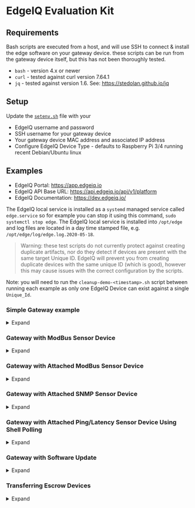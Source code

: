 # EdgeIQ Evaluation Kit

## Requirements


Bash scripts are executed from a host, and will use SSH to connect & install the edge software on your gateway device. these scripts can be run from the gateway device itself, but this has not been thoroughly tested.

* `bash` - version 4.x or newer
* `curl` - tested against curl version 7.64.1
* `jq` - tested against version 1.6. See: <https://stedolan.github.io/jq>


## Setup

Update the [`setenv.sh`](setenv.sh) file with your

* EdgeIQ username and password
* SSH username for your gateway device
* Your gateway device MAC address and associated IP address
* Configure EdgeIQ Device Type - defaults to Raspberry Pi 3/4 running recent Debian/Ubuntu linux

## Examples

* EdgeIQ Portal: <https://app.edgeiq.io>
* EdgeIQ API Base URL: <https://api.edgeiq.io/api/v1/platform>
* EdgeIQ Documentation: <https://dev.edgeiq.io/>

The EdgeIQ local service is installed as a `systemd` managed service called `edge.service` so for example you can stop it using this command, `sudo systemctl stop edge`. The EdgeIQ local service is installed into `/opt/edge` and log files are located in a day time stamped file, e.g. `/opt/edge/log/edge.log.2020-05-18`.

> Warning: these test scripts do not currently protect against creating duplicate artifacts, nor do they detect if devices are present with the same target Unique ID. EdgeIQ will prevent you from creating duplicate devices with the same unique ID (which is good), however this may cause issues with the correct configuration by the scripts.

Note: you will need to run the `cleanup-demo-<timestamp>.sh` script between running each example as only one EdgeIQ Device can exist against a single `Unique_Id`.

### Simple Gateway example
<details>
<summary>Expand</summary>
In `simple_gateway` subdirectory, run the following commands.

1. Run [`create_edgeiq_configuration.sh`](simple_gateway/create_edgeiq_configuration.sh). This will configure an EdgeIQ Device that can be used to remotely manage your gateway
2. Run [`gateway_provision.sh`](simple_gateway/gateway_provision.sh). This will install the EdgeIQ SmartEdge software onto the gateway and associate it with the EdgeIQ Device configured in the previous step.

The `create_edgeiq_configuration.sh` script will create a `cleanup-demo-<timestamp>.sh` file that contains API commands to delete EdgeIQ artifacts created by the create script. The cleanup scripts will delete themselves upon successful completion.

There is a helper script [`query_entities.sh`](simple_gateway/query_entities.sh) that provides examples of various ways to query artifacts from EdgeIQ.
</details>

### Gateway with ModBus Sensor Device
<details>
<summary>Expand</summary>
This example shows how EdgeIQ can be configured to manage an edge gateway device with a connected Modbus sensor. The sensor data will be forwarded to an HTTP listener. The [`httpprint.py`](gateway_with_modbus_sensor/instance_files/httpprint.py) is an example of such a listener that will print out all HTTP messages that it receives.

Notes:

* These scripts were tested against the free [diagslave](https://www.modbusdriver.com/diagslave.html) Modbus simulator, e.g. `diagslave -m tcp`.
* To use the included [`httpprint.py`](gateway_with_modbus_sensor/instance_files/httpprint.py), you need to have a recent version of Python 3 installed. e.g. `python3 httpprint.py`
* To see the `httpprint.py` output, run on the gateway device, e.g. Raspberry Pi, the following command `journalctl -f -all -u httpprint`.

In `gateway_with_modbus_sensor` subdirectory, run the following commands.

1. Run [`create_edgeiq_configuration.sh`](gateway_with_modbus_sensor/create_edgeiq_configuration.sh). This will configure an EdgeIQ Device that can be used to remotely manage your gateway
2. Run [`gateway_provision.sh`](gateway_with_modbus_sensor/gateway_provision.sh). This will install the EdgeIQ SmartEdge software onto the gateway and associate it with the EdgeIQ Device configured in the previous step.

The `create_edgeiq_configuration.sh` script will create a `cleanup-demo-<timestamp>.sh` file that contains API commands to delete EdgeIQ artifacts created by the create script. The cleanup scripts will delete themselves upon successful completion.

There are some helper scripts:

* [`query_entities.sh`](gateway_with_modbus_sensor/query_entities.sh) provides examples of querying EdgeIQ for specific devices based on `unique_id` and that have a `demo` tag. More details on Query parameters [here](https://dev.edgeiq.io/docs/api-overrview#query-string-operators)
* [`diagslave_install.sh`](gateway_with_modbus_sensor/instance_files/diagslave_install.sh) is an example of how to install diagslave Modbus simulator as a systemd service. Must be run as root, e.g., `sudo ./diagslave_install.sh`. You can then use `journalctl -f --all -u diagslave` to follow logs. Note the `--all` options overcomes the `[xxB blob data]` by converting the binary output from diagslave.

The Modbus sensor/simulator and the HTTP Listener should be running **BEFORE** running these scripts.
</details>

### Gateway with Attached ModBus Sensor Device
<details>
<summary>Expand</summary>
This example shows how EdgeIQ can be configured to manage an edge gateway device with a connected Modbus sensor. The ModBus sensor is modeled as an attached device to the Gateway device. Otherwise this example is identical to Gateway with ModBus Sensor example. The sensor data will be forwarded to an HTTP listener. The [`httpprint.py`](gateway_with_attached_sensor/instance_files/httpprint.py) is an example of such a listener that will print out all HTTP messages that it receives.

Notes:

* These scripts were tested against the free [diagslave](https://www.modbusdriver.com/diagslave.html) Modbus simulator, e.g. `diagslave -m tcp`.
* To use the included [`httpprint.py`](gateway_with_attached_sensor/instance_files/httpprint.py), you need to have a recent version of Python 3 installed. e.g. `python3 httpprint.py`
* To see the `httpprint.py` output, run on the gateway device, e.g. Raspberry Pi, the following command `journalctl -f -all -u httpprint`.

In `gateway_with_attached_sensor` subdirectory, run the following commands.

1. Run [`create_edgeiq_configuration.sh`](gateway_with_attached_sensor/create_edgeiq_configuration.sh). This will configure an EdgeIQ Device that can be used to remotely manage your gateway
2. Run [`gateway_provision.sh`](gateway_with_attached_sensor/gateway_provision.sh). This will install the EdgeIQ SmartEdge software onto the gateway and associate it with the EdgeIQ Device configured in the previous step.

The `create_edgeiq_configuration.sh` script will create a `cleanup-demo-<timestamp>.sh` file that contains API commands to delete EdgeIQ artifacts created by the create script. The cleanup scripts will delete themselves upon successful completion.

There are some helper scripts:


* [`query_entities.sh`](gateway_with_attached_sensor/query_entities.sh) provides examples of querying EdgeIQ for specific devices based on `unique_id` and that have a `demo` tag. More details on Query parameters [here](https://dev.edgeiq.io/docs/api-overrview#query-string-operators)
* [`diagslave_install.sh`](gateway_with_attached_sensor/diagslave_install.sh) is an example of how to install diagslave Modbus simulator as a systemd service. Must be run as root, e.g., `sudo ./diagslave_install.sh`. You can then use `journalctl -f --all -u diagslave` to follow logs. Note the `--all` options overcomes the `[xxB blob data]` by converting the binary output from diagslave.

The Modbus sensor/simulator and the HTTP Listener should be running **BEFORE** running these scripts.
</details>

### Gateway with Attached SNMP Sensor Device
<details>
<summary>Expand</summary>
This example shows how EdgeIQ can be configured to manage an edge gateway device with a connected SNMP sensor. The SNMP sensor is modeled as an attached device to the Gateway device. The sensor data will be forwarded to an HTTP listener. The [`httpprint.py`](gateway_with_attached_sensor_snmp/instance_files/httpprint.py) is an example of such a listener that will print out all HTTP messages that it receives.



Notes:

* These scripts were tested against the Raspberry Ri Raspian (Raspberry Pi OS) running a gateway local `snmpd` installed by [`gateway_provision.sh`](gateway_with_attached_sensor_snmp/gateway_provision.sh)
* To use the included [`httpprint.py`](gateway_with_attached_sensor_snmp/instance_files/httpprint.py), you need to have a recent version of Python 3 installed. e.g. `python3 httpprint.py`
* To see the `httpprint.py` output, run on the gateway device, e.g. Raspberry Pi, the following command `journalctl -f -all -u httpprint`.

In `gateway_with_attached_sensor_snmp` subdirectory, run the following commands.

1. Run [`create_edgeiq_configuration.sh`](gateway_with_attached_sensor_snmp/create_edgeiq_configuration.sh). This will configure an EdgeIQ Device that can be used to remotely manage your gateway
2. Run [`gateway_provision.sh`](gateway_with_attached_sensor_snmp/gateway_provision.sh). This will install the EdgeIQ SmartEdge software onto the gateway and associate it with the EdgeIQ Device configured in the previous step.

The `create_edgeiq_configuration.sh` script will create a `cleanup-demo-<timestamp>.sh` file that contains API commands to delete EdgeIQ artifacts created by the create script. The cleanup scripts will delete themselves upon successful completion.

There are some helper scripts:

* [`query_entities.sh`](gateway_with_attached_sensor_snmp/query_entities.sh) provides examples of querying EdgeIQ for specific devices based on `unique_id` and that have a `demo` tag. More details on Query parameters [here](https://dev.edgeiq.io/docs/api-overrview#query-string-operators)

</details>

### Gateway with Attached Ping/Latency Sensor Device Using Shell Polling
<details>
<summary>Expand</summary>
This example shows how EdgeIQ can be configured to manage an edge gateway device with a connected latency sensor (i.e. ping a downstream device from the gateway). The latency sensor is modeled as an attached device to the Gateway device, with an attached Ingestor that performs the shell polling.


1. Run [`create_edgeiq_configuration.sh`](gateway_with_attached_sensor_ping/create_edgeiq_configuration.sh). This will configure an EdgeIQ Device for Gateway and Sensor, Device Types for each, Ingestor, Translator, and Policies that can be used to remotely manage your gateway and endpoint devices.
2. Run [`gateway_provision.sh`](gateway_with_attached_sensor_ping/gateway_provision.sh). This will install the EdgeIQ SmartEdge software onto the gateway and associate it with the EdgeIQ Device configured in the previous step.

The `create_edgeiq_configuration.sh` script will create a `cleanup-demo-<timestamp>.sh` file that contains API commands to delete EdgeIQ artifacts created by the create script. The cleanup scripts will delete themselves upon successful completion.
</details>

### Gateway with Software Update
<details>
<summary>Expand</summary>
This example shows how to create and send a Software Update command in the EdgeIQ platform.


1. Run [`create_edgeiq_configuration.sh`](gateway_with_attached_sensor_ping/create_edgeiq_configuration.sh). This will configure an EdgeIQ Device for Gateway and Sensor, Device Types for each, Ingestor, Translator, and Policies that can be used to remotely manage your gateway and endpoint devices.
2. Run [`gateway_provision.sh`](gateway_with_attached_sensor_ping/gateway_provision.sh). This will install the EdgeIQ SmartEdge software onto the gateway and associate it with the EdgeIQ Device configured in the previous step.

The `create_edgeiq_configuration.sh` script will create a `cleanup-demo-<timestamp>.sh` file that contains API commands to delete EdgeIQ artifacts created by the create script. The cleanup scripts will delete themselves upon successful completion.
</details>

### Transferring Escrow Devices

<details>

<summary>Expand</summary>

This example walks through the process to onboard and transfer an Escrow Device. See [documentation](https://dev.edgeiq.io/docs/escrow-devices-and-transfers) for workflow details. In this example, 3 accounts are involved: your main account ("MAIN") and two subaccounts ("MFG" and "CUS").


Steps involved:
1. Run [`step1_gateway_provision.sh`](gateway_with_attached_sensor_ping/create_edgeiq_configuration.sh). This will:
- MAIN: Install the EdgeIQ SmartEdge software onto the gateway`
- MAIN: Load `ESCROW_TOKEN` onto device at `/opt/escrow_token`

2. Run [`step2_create_edgeiq_configuration.sh`](gateway_with_attached_sensor_ping/gateway_provision.sh). This will:

- MAIN: Create two company subaccounts under your account: "Demo MFG" and "Demo CUS"
- MAIN: Create a User for each subaccount with randomly generated passwords
- MFG: Create Device Type
- MFG: Create Escrow Device
- MFG: Create Device Transfer Request
- MFG: Issue Transfer Request
- CUS: Accept Transfer Request & copy Device Type from MFG
- CUS: Create Software Update & execute on device using CUS credentials

The `create_edgeiq_configuration.sh` script will create a `cleanup-demo-<timestamp>.sh` file that contains API commands to delete EdgeIQ artifacts created by the create script. The cleanup scripts will delete themselves upon successful completion.
</details>
